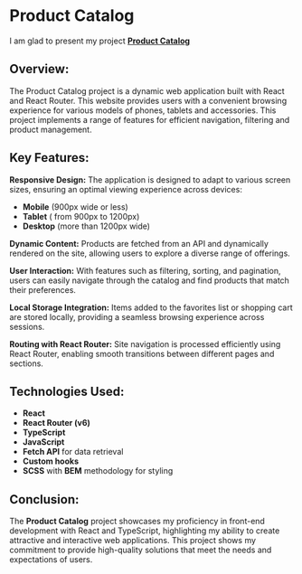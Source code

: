 # Product Catalog
I am glad to present my project **[Product Catalog](https://antonina-klishch.github.io/product_catalog/)**

## Overview:
The Product Catalog project is a dynamic web application built with React and React Router. This website provides users with a convenient browsing experience for various models of phones, tablets and accessories. This project implements a range of features for efficient navigation, filtering and product management.

## Key Features:

**Responsive Design:** The application is designed to adapt to various screen sizes, ensuring an optimal viewing experience across devices:
  * **Mobile** (900px wide or less)
  * **Tablet** ( from 900px to 1200px)
  * **Desktop** (more than 1200px wide)

**Dynamic Content:** Products are fetched from an API and dynamically rendered on the site, allowing users to explore a diverse range of offerings.

**User Interaction:** With features such as filtering, sorting, and pagination, users can easily navigate through the catalog and find products that match their preferences.

**Local Storage Integration:** Items added to the favorites list or shopping cart are stored locally, providing a seamless browsing experience across sessions.

**Routing with React Router:** Site navigation is processed efficiently using React Router, enabling smooth transitions between different pages and sections.

## Technologies Used:
* **React**
* **React Router (v6)**
* **TypeScript**
* **JavaScript**
* **Fetch API**  for data retrieval
* **Custom hooks** 
* **SCSS** with **BEM** methodology for styling

## Conclusion:
The **Product Catalog** project showcases my proficiency in front-end development with React and TypeScript, highlighting my ability to create attractive and interactive web applications. This project shows my commitment to provide high-quality solutions that meet the needs and expectations of users.
